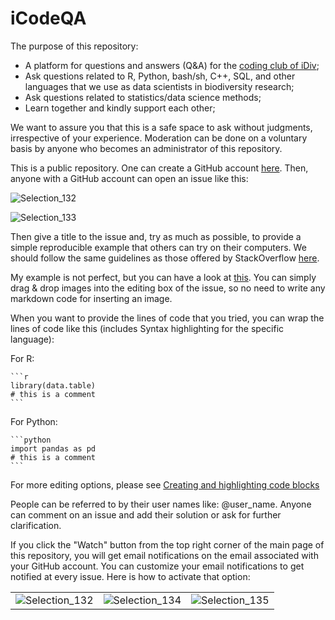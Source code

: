# iCodeQA

The purpose of this repository:

- A platform for questions and answers (Q&A) for the [coding club of iDiv](https://intranet.idiv.de/en/groups-people/default-9c9fba7eb0.html);
- Ask questions related to R, Python, bash/sh, C++, SQL, and other languages that we use as data scientists in biodiversity research;
- Ask questions related to statistics/data science methods;
- Learn together and kindly support each other;

We want to assure you that this is a safe space to ask without judgments, irrespective of your experience.
Moderation can be done on a voluntary basis by anyone who becomes an administrator of this repository. 

This is a public repository. One can create a GitHub account [here](https://github.com/signup).
Then, anyone with a GitHub account can open an issue like this:

![Selection_132](https://user-images.githubusercontent.com/14074269/196666393-514cff7f-d6cc-44b4-8b42-053176137414.jpg)

![Selection_133](https://user-images.githubusercontent.com/14074269/196666470-0f0d9591-1431-40d1-8519-eddb96b0f952.jpg)

Then give a title to the issue and, try as much as possible, to provide a simple reproducible example that others can try on their computers. We should follow the same guidelines as those offered by StackOverflow [here](https://stackoverflow.com/help/how-to-ask).

My example is not perfect, but you can have a look at [this](https://github.com/idiv-biodiversity/iCodeQA/issues/1). 
You can simply drag & drop images into the editing box of the issue, so no need to write any markdown code for inserting an image.

When you want to provide the lines of code that you tried, you can wrap the lines of code like this (includes Syntax highlighting for the specific language):

For R:

    ```r
    library(data.table)
    # this is a comment
    ```

For Python:

    ```python
    import pandas as pd
    # this is a comment
    ```

For more editing options, please see [Creating and highlighting code blocks](https://docs.github.com/en/get-started/writing-on-github/working-with-advanced-formatting/creating-and-highlighting-code-blocks)

People can be referred to by their user names like: @user_name.
Anyone can comment on an issue and add their solution or ask for further clarification.

If you click the "Watch" button from the top right corner of the main page of this repository, you will get email notifications on the email associated with your GitHub account. 
You can customize your email notifications to get notified at every issue. Here is how to activate that option:

|                     |                     |                     |
| ------------------- | ------------------- | ------------------- |
| ![Selection_132][1] | ![Selection_134][2] | ![Selection_135][3] |

[1]: https://user-images.githubusercontent.com/14074269/196677327-2d3c3697-0588-404f-98e4-f70ddb3fed5b.jpg
[2]: https://user-images.githubusercontent.com/14074269/196678350-7eded6d9-f277-499f-8a9b-5de9626d7065.jpg
[3]: https://user-images.githubusercontent.com/14074269/196678363-57d0eff0-24e3-44fb-96ce-aa9a39fb4b01.jpg
